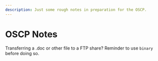 ```yaml
---
description: Just some rough notes in preparation for the OSCP.
---
```


# OSCP Notes

Transferring a .doc or other file to a FTP share? Reminder to use `binary` before doing so.&#x20;

